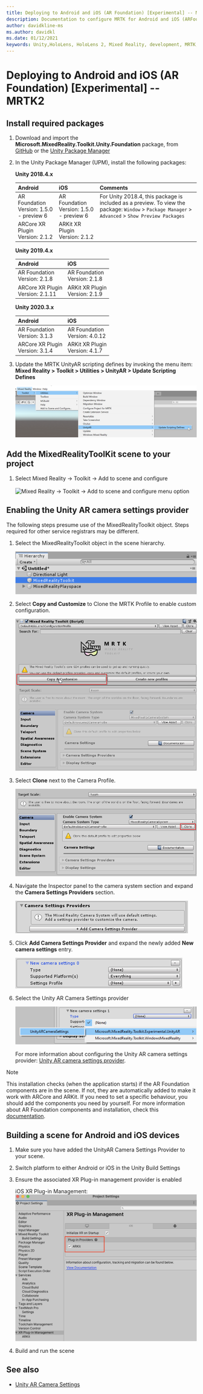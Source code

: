 ```yaml
---
title: Deploying to Android and iOS (AR Foundation) [Experimental] -- MRTK2
description: Documentation to configure MRTK for Android and iOS (ARFoundation) in unity
author: davidkline-ms
ms.author: davidkl
ms.date: 01/12/2021
keywords: Unity,HoloLens, HoloLens 2, Mixed Reality, development, MRTK, AR Core, AR Kit, iOS, IOS, Android, AR Foundation
---
```


# Deploying to Android and iOS (AR Foundation) [Experimental] -- MRTK2

## Install required packages

1. Download and import the **Microsoft.MixedReality.Toolkit.Unity.Foundation** package, from [GitHub](https://github.com/microsoft/MixedRealityToolkit-Unity/releases/) or the [Unity Package Manager](../configuration/usingupm.md)

1. In the Unity Package Manager (UPM), install the following packages:

    **Unity 2018.4.x**

    | **Android** | **iOS** | Comments |
    | --- | --- | --- |
    | AR Foundation  <br/> Version: 1.5.0 - preview 6 | AR Foundation  <br/> Version: 1.5.0 - preview 6 | For Unity 2018.4, this package is included as a preview. To view the package: `Window` > `Package Manager` > `Advanced` > `Show Preview Packages` |
    | ARCore XR Plugin <br/> Version: 2.1.2 | ARKit XR Plugin <br/> Version: 2.1.2 | |

    **Unity 2019.4.x**

    | **Android** | **iOS** |
    | --- | --- |
    | AR Foundation  <br/> Version: 2.1.8 |  AR Foundation  <br/> Version: 2.1.8 |
    | ARCore XR Plugin <br/> Version: 2.1.11 | ARKit XR Plugin <br/> Version: 2.1.9 |

    **Unity 2020.3.x**

    | **Android** | **iOS** |
    | --- | --- |
    | AR Foundation  <br/> Version: 3.1.3 |  AR Foundation  <br/> Version: 4.0.12 |
    | ARCore XR Plugin <br/> Version: 3.1.4 | ARKit XR Plugin <br/> Version: 4.1.7 |

1. Update the MRTK UnityAR scripting defines by invoking the menu item: **Mixed Reality > Toolkit > Utilities > UnityAR > Update Scripting Defines**

    ![Update Scripting Defines](../features/images/UpdateScriptingDefineUnityAR.png)

## Add the MixedRealityToolKit scene to your project

1. Select Mixed Reality -> Toolkit -> Add to scene and configure <br><br>
![Mixed Reality -> Toolkit -> Add to scene and configure menu option](https://user-images.githubusercontent.com/32169182/152684919-f2ef049a-4f66-4f54-854c-e2941f0a73ee.png)


## Enabling the Unity AR camera settings provider

The following steps presume use of the MixedRealityToolkit object. Steps required for other service registrars may be different.

1. Select the MixedRealityToolkit object in the scene hierarchy.

    ![MRTK Configured Scene Hierarchy](../features/images/MRTK_ConfiguredHierarchy.png)

1. Select **Copy and Customize** to Clone the MRTK Profile to enable custom configuration.

    ![Clone MRTK Profile](../features/images/camera-system/CloneProfileARFoundation.png)

1. Select **Clone** next to the Camera Profile.

    ![Clone MRTK Camera Profile](../features/images/camera-system/CloneCameraProfileARFoundation.png)

1. Navigate the Inspector panel to the camera system section and expand the **Camera Settings Providers** section.

    ![Expand settings providers](../features/images/camera-system/ExpandProviders.png)

1. Click **Add Camera Settings Provider** and expand the newly added **New camera settings** entry.

    ![Expand new settings provider](../features/images/camera-system/ExpandNewProvider.png)

1. Select the Unity AR Camera Settings provider

    ![Select Unity AR settings provider](../features/images/camera-system/SelectUnityArSettings.png)

    For more information about configuring the Unity AR camera settings provider: [Unity AR camera settings provider](../features/camera-system/unity-ar-camera-settings.md).

> [!NOTE]
> This installation checks (when the application starts) if the AR Foundation components are in the scene. If not, they are automatically added to make it work with ARCore and ARKit.
> If you need to set a specific behaviour, you should add the components you need by yourself.
> For more information about AR Foundation components and installation, check this [documentation](https://docs.unity3d.com/Packages/com.unity.xr.arfoundation@2.2/manual/index.html#samples).

## Building a scene for Android and iOS devices

1. Make sure you have added the UnityAR Camera Settings Provider to your scene.

1. Switch platform to either Android or iOS in the Unity Build Settings

1. Ensure the associated XR Plug-in management provider is enabled

    iOS XR Plug-in Management:
    ![XR Plug-in Management iOS](../features/images/XRManagementiOS.png)

1. Build and run the scene

## See also

- [Unity AR Camera Settings](../features/camera-system/unity-ar-camera-settings.md)

